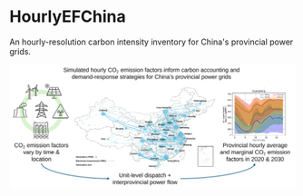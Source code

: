 # HourlyEFChina
An hourly-resolution carbon intensity inventory for China's provincial power grids.

![Grapical Abstract](https://github.com/hinskang/HourlyEFChina/blob/main/Figures/Graphical%20abstract.svg)
